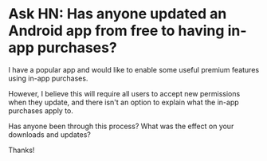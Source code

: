 # Ask HN: Has anyone updated an Android app from free to having in-app purchases?

I have a popular app and would like to enable some useful premium features using in-app purchases.<p>However, I believe this will require all users to accept new permissions when they update, and there isn&#x27;t an option to explain what the in-app purchases apply to.<p>Has anyone been through this process? What was the effect on your downloads and updates?<p>Thanks!
